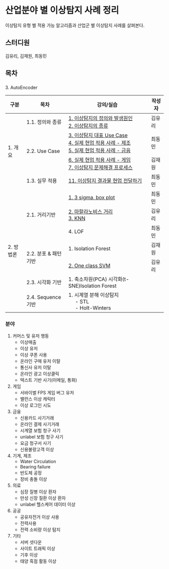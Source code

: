 ﻿# 산업분야 별 이상탐지 사례 정리
이상탐지 유형 별 적용 가능 알고리즘과 산업군 별 이상탐지 사례를 살펴본다.

## 스터디원
김유리, 김재원, 최동민

## 목차
### 

<table>
    <thead>
        <tr>
            <th>구분</th>
            <th>목차</th>
            <th>강의/실습</th>
			<th>작성자</th>
        </tr>
    </thead>
    <tbody>
        <tr>
            <td rowspan=4>1. 개요</td>
            <td>1.1. 정의와 종류 </td>
            <td><a href="https://github.com/SKR-DataScience/Anomaly_Detection_Usecase/blob/main/개요/note01.md">1. 이상탐지의 정의와 발생원인</a> <br/>
			<a href="https://github.com/SKR-DataScience/Anomaly_Detection_Usecase/blob/main/개요/note02.md">2. 이상탐지의 종류</a></td>
			<td>김유리</td>
        </tr>
		<tr>
            <td rowspan=2>2.2. Use Case</td>
			<td> <a href="https://github.com/SKR-DataScience/Anomaly_Detection_Usecase/blob/main/개요/note03_DM.md">3. 이상탐지 대표 Use Case</a><br/>
			<a href="https://github.com/SKR-DataScience/Anomaly_Detection_Usecase/blob/main/개요/note04_DM.md">4. 실제 현업 적용 사례 - 제조</a><br/>
			<a href="https://github.com/SKR-DataScience/Anomaly_Detection_Usecase/blob/main/개요/note05_DM.md">5. 실제 현업 적용 사례 - 금융</a><br/>
			</td>
			<td>최동민</td>
        <tr>
			<td>
			<a href="https://github.com/SKR-DataScience/Anomaly_Detection_Usecase/blob/main/개요/note06_JW.md">6. 실제 현업 적용 사례 - 게임</a><br/>
			<a href="https://github.com/SKR-DataScience/Anomaly_Detection_Usecase/blob/main/개요/note07_JW.md">7. 이상탐지 문제해결 프로세스</a>
			</td>
			<td>김재원</td>
	</tr>
	    	<tr>
	    <td rowspan=1>1.3. 실무 적용 </td>
	    		<td> <a href="https://github.com/SKR-DataScience/Anomaly_Detection_Usecase/blob/main/%EA%B0%9C%EC%9A%94/note11_DM.md">11. 이상탐지 결과물 현업 전달하기</a><br/>
			</td>
			<td>최동민</td>
		</tr>
		<tr>
			<td rowspan=11> 2. 방법론 </td>
			<td rowspan=3> 2.1. 거리기반 </td>
			<td>
			<a href="https://github.com/SKR-DataScience/Anomaly_Detection_Usecase/blob/main/%EB%B0%A9%EB%B2%95%EB%A1%A0/1_%EA%B1%B0%EB%A6%AC%EA%B8%B0%EB%B0%98/note1_3sigma_and_boxplot.md">1. 3 sigma, box plot</a></td>
			<td> 최동민 </td>
		</tr>	
		<tr>
			<td>
				<a href="https://github.com/SKR-DataScience/Anomaly_Detection_Usecase/blob/main/방법론/1_거리기반/note2_mh_dist.md">2. 마할라노비스 거리 </a></br>
				<a href="https://github.com/SKR-DataScience/Anomaly_Detection_Usecase/blob/main/방법론/1_거리기반/note3_KNN.md">3. KNN </a></br> 
			</td>
			<td> 김유리 </td>
		<tr>
			<td>
				4. LOF
			</td>
			<td> 최동민 </td>
		</tr>
		<tr>
			<td rowspan =3> 2.2. 분포 & 패턴 기반 </td>
			<td> 1. Isolation Forest </td>
			<td> 김재원 </td>
		</tr>
		<tr>
			<td> <a href="https://github.com/SKR-DataScience/Anomaly_Detection_Usecase/blob/main/방법론/2_분포_패턴기반/note2_one_class_svm.md">2. One class SVM </a> </td>
			<td> 김유리 </td> 
		</tr>
		<tr>
				 3. AutoEncoder</td>
		</tr>
		<tr>
			<td> 2.3. 시각화 기반 </td>
			<td> 1. 축소차원(PCA) 시각화(t-SNE)Isolation Forest 
		</tr>
		<tr>
			<td> 2.4. Sequence 기반  </td>
			<td> 1. 시계열 분해 이상탐지  </br> 
					&nbsp;&nbsp;&nbsp;&nbsp; - STL </br> 
					&nbsp;&nbsp;&nbsp;&nbsp; - Holt-Winters
		</tr>
    </tbody>
</table>

### 분야
1. 커머스 및 유저 행동
	- 이상매출
	- 이상 유저
	- 이상 쿠폰 사용
	- 온라인 구매 유저 이탈
	- 통신사 유저 이탈
	- 온라인 광고 이상클릭
	- 텍스트 기반 사기(이메일, 통화)
3. 게임
	- 서바이벌 FPS 게임 버그 유저
	- 밸런스 이상 캐릭터
	- 이상 로그인 시도
4. 금융
	- 신용카드 사기거래
	- 온라인 결제 사기거래
	- 시계열 보험 청구 사기
	- unlabel 보험 청구 사기
	- 요금 청구서 사기
	- 신용불량고객 이상
5. 기계, 제조
	- Water Circulation
	- Bearing failure
	- 반도체 공정
	- 장비 충돌 이상
6. 의료
	- 심장 질병 이상 환자
	- 만성 신장 질환 이상 환자
	- unlabel 헬스케어 데이터 이상
7. 공공
	 - 공유자전거 이상 사용
	 -  전력사용
	 - 전력 소비량 이상 탐지
8. 기타
	- 서버 셧다운
	- 사이트 트래픽 이상
	- 기후 이상
	- 태양 흑점 활동 이상



